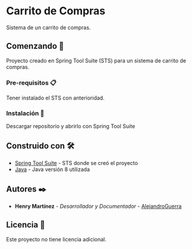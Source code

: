 # Carrito de Compras

Sistema de un carrito de compras.

## Comenzando 🚀

Proyecto creado en Spring Tool Suite (STS) para un sistema de carrito de compras.

### Pre-requisitos 📋

Tener instalado el STS con anterioridad.

### Instalación 🔧

Descargar repositorio y abrirlo con Spring Tool Suite

## Construido con 🛠️

* [Spring Tool Suite](https://spring.io) - STS donde se creó el proyecto
* [Java](https://www.oracle.com/java/technologies/downloads/) - Java versión 8 utilizada

## Autores ✒️

* **Henry Martínez** - *Desarrollador y Documentador* - [AlejandroGuerra](https://github.com/HenryAlejandroGuerra)

## Licencia 📄

Este proyecto no tiene licencia adicional.